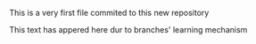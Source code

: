 This is a very first file commited to this new repository

This text has appered here dur to branches' learning mechanism
